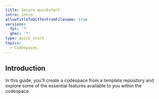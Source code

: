 ```yaml
---
title: Secure quickstart
intro: intro 
allowTitleToDifferFromFilename: true
versions:
  fpt: '*'
  ghec: '*'
type: quick_start
topics:
  - Codespaces
---
```


## Introduction

In this guide, you'll create a codespace from a template repository and explore some of the essential features available to you within the codespace.
